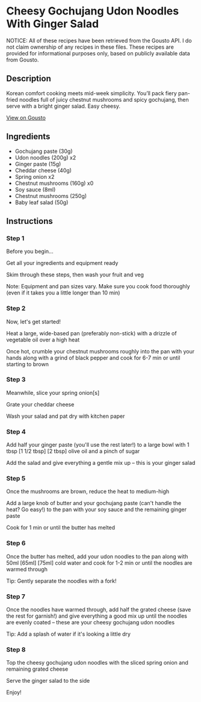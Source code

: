 # Cheesy Gochujang Udon Noodles With Ginger Salad

NOTICE: All of these recipes have been retrieved from the Gousto API. I do not claim ownership of any recipes in these files. These recipes are provided for informational purposes only, based on publicly available data from Gousto.

## Description

Korean comfort cooking meets mid-week simplicity. You’ll pack fiery pan-fried noodles full of juicy chestnut mushrooms and spicy gochujang, then serve with a bright ginger salad. Easy cheesy.

[View on Gousto](https://www.gousto.co.uk/recipes/cookbook/10-min-cheesy-gochujang-udon-noodles-with-ginger-salad)

## Ingredients

- Gochujang paste (30g)
- Udon noodles (200g) x2
- Ginger paste (15g)
- Cheddar cheese (40g)
- Spring onion x2
- Chestnut mushrooms (160g) x0
- Soy sauce (8ml)
- Chestnut mushrooms (250g)
- Baby leaf salad (50g)

## Instructions


### Step 1

Before you begin...

Get all your ingredients and equipment ready

Skim through these steps, then wash your fruit and veg

Note: Equipment and pan sizes vary. Make sure you cook food thoroughly (even if it takes you a little longer than 10 min)


### Step 2

Now, let's get started!

Heat a large, wide-based pan (preferably non-stick) with a drizzle of vegetable oil over a high heat

Once hot, crumble your chestnut mushrooms roughly into the pan with your hands along with a grind of black pepper and cook for 6-7 min or until starting to brown


### Step 3

Meanwhile, slice your spring onion[s]

Grate your cheddar cheese

Wash your salad and pat dry with kitchen paper


### Step 4

Add half your ginger paste (you'll use the rest later!) to a large bowl with 1 tbsp <span class="text-purple">[1 1/2 tbsp]</span><span class="text-danger"> [2 tbsp]</span> olive oil and a pinch of sugar

Add the salad and give everything a gentle mix up – this is your ginger salad


### Step 5

Once the mushrooms are brown, reduce the heat to medium-high

Add a large knob of butter and your gochujang paste (can't handle the heat? Go easy!) to the pan with your soy sauce and the remaining ginger paste

Cook for 1 min or until the butter has melted


### Step 6

Once the butter has melted, add your udon noodles to the pan along with 50ml <span class="text-purple">[65ml]</span> <span class="text-danger">[75ml] </span>cold water and cook for 1-2 min or until the noodles are warmed through

Tip: Gently separate the noodles with a fork!


### Step 7

Once the noodles have warmed through, add half the grated cheese (save the rest for garnish!) and give everything a good mix up until the noodles are evenly coated – these are your cheesy gochujang udon noodles

Tip: Add a splash of water if it's looking a little dry

### Step 8

Top the cheesy gochujang udon noodles with the sliced spring onion and remaining grated cheese

Serve the ginger salad to the side

Enjoy!


